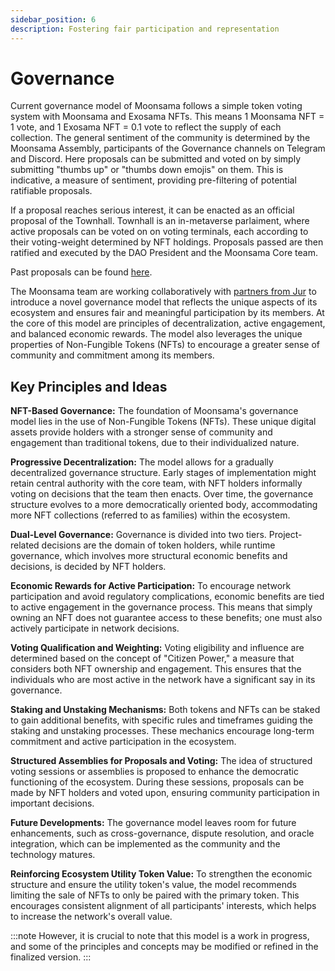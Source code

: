 ```yaml
---
sidebar_position: 6
description: Fostering fair participation and representation
---
```


# Governance

Current governance model of Moonsama follows a simple token voting system with Moonsama and Exosama NFTs. This means 1
Moonsama NFT = 1 vote, and 1 Exosama NFT = 0.1 vote to reflect the supply of each collection. The general sentiment of
the community is determined by the Moonsama Assembly, participants of the Governance channels on Telegram and Discord.
Here proposals can be submitted and voted on by simply submitting "thumbs up" or "thumbs down emojis" on them. This is
indicative, a measure of sentiment, providing pre-filtering of potential ratifiable proposals.

If a proposal reaches serious interest, it can be enacted as an official proposal of the Townhall. Townhall is an
in-metaverse parlaiment, where active proposals can be voted on on voting terminals, each according to their
voting-weight determined by NFT holdings. Proposals passed are then ratified and executed by the DAO President and the
Moonsama Core team.

Past proposals can be found [here](https://mcapi.moonsama.com/townhall).

The Moonsama team are working collaboratively with [partners from Jur](https://jur.io/) to introduce a novel governance
model 
that reflects the unique aspects of its ecosystem and ensures fair and meaningful participation by its members. At the 
core of this model are principles of decentralization, active engagement, and balanced economic rewards. The model also 
leverages the unique properties of Non-Fungible Tokens (NFTs) to encourage a greater sense of community and commitment 
among its members.

## Key Principles and Ideas

**NFT-Based Governance:** The foundation of Moonsama's governance model lies in the use of Non-Fungible Tokens (NFTs). 
These unique digital assets provide holders with a stronger sense of community and engagement than traditional tokens, 
due to their individualized nature.

**Progressive Decentralization:** The model allows for a gradually decentralized governance structure. Early stages of 
implementation might retain central authority with the core team, with NFT holders informally voting on decisions that 
the team then enacts. Over time, the governance structure evolves to a more democratically oriented body, accommodating 
more NFT collections (referred to as families) within the ecosystem.

**Dual-Level Governance:** Governance is divided into two tiers. Project-related decisions are the domain of token 
holders, while runtime governance, which involves more structural economic benefits and decisions, is decided by NFT 
holders.

**Economic Rewards for Active Participation:** To encourage network participation and avoid regulatory complications, 
economic benefits are tied to active engagement in the governance process. This means that simply owning an NFT does 
not guarantee access to these benefits; one must also actively participate in network decisions.

**Voting Qualification and Weighting:** Voting eligibility and influence are determined based on the concept of 
"Citizen Power," a measure that considers both NFT ownership and engagement. This ensures that the individuals who are 
most active in the network have a significant say in its governance.

**Staking and Unstaking Mechanisms:** Both tokens and NFTs can be staked to gain additional benefits, with specific 
rules and timeframes guiding the staking and unstaking processes. These mechanics encourage long-term commitment and 
active participation in the ecosystem.

**Structured Assemblies for Proposals and Voting:** The idea of structured voting sessions or assemblies is proposed 
to enhance the democratic functioning of the ecosystem. During these sessions, proposals can be made by NFT holders 
and voted upon, ensuring community participation in important decisions.

**Future Developments:** The governance model leaves room for future enhancements, such as cross-governance, dispute 
resolution, and oracle integration, which can be implemented as the community and the technology matures.

**Reinforcing Ecosystem Utility Token Value:** To strengthen the economic structure and ensure the utility token's 
value, the model recommends limiting the sale of NFTs to only be paired with the primary token. This encourages 
consistent alignment of all participants' interests, which helps to increase the network's overall value.


:::note 
However, it is crucial to note that this model is a work in progress, and some of the principles and concepts may be 
modified or refined in the finalized version.
:::

